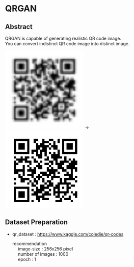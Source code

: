 # QRGAN

## Abstract
  QRGAN is capable of generating realistic QR code image. <br>
  You can convert indistinct QR code image into distinct image. <br>
  
  ![input](images/input.png)
→
  ![output](images/output.png)
  
## Dataset Preparation
 - qr_dataset : https://www.kaggle.com/coledie/qr-codes <br>
 
     recommendation  <br>
     &emsp; image-size : 256x256 pixel <br>
     &emsp; number of images : 1000 <br>
     &emsp; epoch : 1


